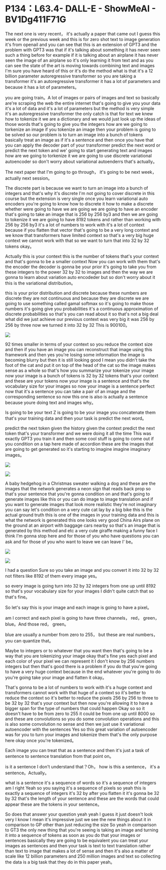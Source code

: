 # P134：L63.4- DALL-E - ShowMeAI - BV1Dg411F71G

The next one is very recent， it's actually a paper that came out I guess this week or the previous week and this is for zero shot text to image generation it's from openaiI and you can see that this is an extension of GPT3 and the problem with GPT3 was that if it's talking about something it has never seen such a thing before for example if it is talking about an airplane it has never seen the image of an airplane so it's only learning it from text and as you can see the state of the art is moving towards combining text and images I'm sure you have heard of this or it's do the method what is that it's a 12 billion parameter autoregressive transformer so you are taking a transformer it's an autoregressive transformer it has a lot of parameters and because it has a lot of parameters。

 you are going train。A lot of images or pairs of images and text so basically are're scraping the web the entire internet that's going to give you your data it's a lot of data and it's a lot of parameters but the method is very simple it's an autoregressive transformer the only catch is that for text we knew how to tokenize it we are a dictionary and we would just look up the ideas of those words that's going to give you the integers how are we going to torkenize an image if you tokenize an image then your problem is going to be solved so our problem is to turn an image into a bunch of tokens basically treat an image as if it's a sentence and then once you have that you can apply the decoder part of your transformer predict the next word or predict the next token and we' going to start generating text and images how are we going to torkenize it we are going to use discrete variational autoencoder so don't worry about variational autoenderrs that's actually。

The next paper that I'm going to go through， it's going to be next week， actually next session。

The discrete part is because we want to turn an image into a bunch of integers and that's why it's discrete I'm not going to cover discrete in this course but the extension is very single once you learn variational auto encoders you're going to know how to discrete it how to make a discrete whether were going to have we are going we are going to have an encoder that's going to take an image that is 256 by 256 by3 and then we are going to tokenize it we are going to have 8192 tokens and rather than working with 256 by 256 by3 it's a lot of numbers to work with it's a lot of context because if you flatten that vector that's going to be a very long context and we know that transformers have limited context so that's a very big huge context we cannot work with that so we want to turn that into 32 by 32 tokens okay。

Actually this is your context this is the number of tokens that's your context and that's gonna to be a smaller context Now you can work with them that's the encoder the decoder is gonna be your prior it's going to take you from these integers to the power 32 by 32 to images and then the way we are gonna to learn about variation auto encodeder but so don't worry about it this is the variational distribution。

 this is your prior distribution and discrete because these numbers are discrete they are not continuous and because they are discrete we are going to use something called gamal softmax so it's going to make those numbers it's going give you probabilities it's a continuous approximation of discrete probabilities so that's you can read about it so that's not a big deal what did we just achieve our previous context was very big it was 256 by 256 by three now we turned it into 32 by 32 This is 900100。



![](img/6d9fd2b08f6e3f5e30cd8c04636bd952_1.png)

92 times smaller in terms of your context so you reduce the context size and then if you have an image you can reconstruct that image using this framework and then yes you're losing some information the image is becoming blurry but then it is still looking good I mean you didn't take the foot of the cat and put it on top of the head of the cat so the image makes sense as a whole so that's how you summarize your tokenize your image now your image is a bunch of tokens is 32 by 32 tokens that's your context and these are your tokens now your image is a sentence and that's the vocabulary size for your images so now your image is a sentence perfect now that it's a sentence you can take a pair of an image and the corresponding sentence so now this one is also is actually a sentence because youre doing text and images why。

Is going to be your text Z is going to be your image you concatenate them that's your training data and then your task is predict the next word。

 predict the next token given the history given the context predict the next token that's your transformer and we were doing it all the time This was exactly GPT3 you train it and then some cool stuff is going to come out if you condition on a tap here made of accordion these are the images that are going to get generated so it's starting to imagine imagine imaginary images。



![](img/6d9fd2b08f6e3f5e30cd8c04636bd952_3.png)

![](img/6d9fd2b08f6e3f5e30cd8c04636bd952_4.png)

A baby hedgehog in a Christmas sweater walking a dog and these are the images that the network generates a neon sign that reads back prop so that's your sentence that you're gonna condition on and that's going to generate images like this or you can do image to image translation and if you want to generate images that look more realistic they're not imaginary you can say let's condition on a very cute cat lay by a big bike this is the actual ground truth this is one of the images in your training data and this is what the network is generated this one looks very good China Airs plane on the ground at an airport with baggage cars nearby so that's an image that is generated by this method and etc a very cute giraffe making a funny face I think I'm gonna stop here and for those of you who have questions you can ask and for those of you who want to leave we can leave I' be。



![](img/6d9fd2b08f6e3f5e30cd8c04636bd952_6.png)

![](img/6d9fd2b08f6e3f5e30cd8c04636bd952_7.png)

I had a question Sure so you take an image and you convert it into 32 by 32 not filters like 8192 of them every image yes。

 so every image is going turn into 32 by 32 integers from one up until 8192 so that's your vocabulary size for your images I didn't quite catch that so that's fine。

So let's say this is your image and each image is going to have a pixel。

 am I correct and each pixel is going to have three channels， red， green， blue。And those red， green。

 blue are usually a number from zero to 255， but these are real numbers， you can quantize that。

Maybe to integers or to whatever that you want then that's going to be a way that you are tokenizing your image okay that's fine yes each pixel and each color of your pixel we can represent it I don't know by 256 numbers integers but then that's good there is a problem if you do that you're going to have a very huge context because in the end whatever you're going to do you're going take your image and flatten it okay。

That's gonna to be a lot of numbers to work with it's a huge context and transformers cannot work with that huge of a context so it's better to reduce the context so it's better to reduce the pixels 256 by 256 to three to be 32 by 32 that's your context but then now you're allowing it to have a bigger span for the type of numbers that could happen Okay so so it doesn't have to be from  zero to 255 it could be from one up until 8000 so and these are convolutions so you do some convolution operations and this is also some convolution no sense and then we just use it variational autoencoder with the sentences Yes so this great variation of autoencoder was for you to turn your images and tokenize them that's the only purpose here okay once you're tokenized。

Each image you can treat that as a sentence and then it's just a task of sentence to sentence translation from that point on。

 is it a sentence I don't understand that？Oh， how is this a sentence， it's a sentence。Actually。

 what is a sentence it's a sequence of words so it's a sequence of integers am I right Yeah so you saying it's a sequence of pixels so yeah this is exactly a sequence of integers it's 32 by after you flatten it it's gonna be 32 by 32 that's the length of your sentence and these are the words that could appear these are the tokens in your sentence。

So does that answer your question yeah yeah I guess it just doesn't look very I know I mean it's impressive just we see the new things about it in comparison to GP other than just reducing the size So yeah in comparison to GT3 the only new thing that you're seeing is taking an image and turning it into a sequence of tokens as soon as you do that your images or sentences basically they are going to be equivalent you can treat your images as sentences and then your task is text to text translation rather than text to image that makes a lot of sense and then it's also a matter of scale like 12 billion parameters and 250 million images and text so collecting the data is a big task that they do in this paper yeah。

